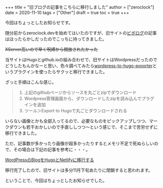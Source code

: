 +++
title = "旧ブログの記事をこちらに移行しました"
author = ["zeroclock"]
date = 2020-11-10
tags = ["Other"]
draft = true
toc = true
+++

今回はちょっとしたお知らせです。

随分前からzeroclock.devを始めてはいたのですが、旧サイトの[ビボログ](https://vivolog.net)の記事はほったらかしだったのでこっちに持ってきました。

~~XServer高いので早く呪縛から開放されたかった~~

<!--more-->

当サイトはHugoとgithub.ioの組み合わせで、旧サイトはWordpressだったのでどうしたもんかなーと思い、色々調べてみたら[wordpress-to-hugo-exporter](https://github.com/SchumacherFM/wordpress-to-hugo-exporter)というプラグインを使ったらサクッと移行できました。

ざっと手順はこんな感じ。

> 1.  上記のgithubページからソースを丸ごとzipでダウンロード
> 2.  Wordpress管理画面から、ダウンロードしたzipを読み込んでプラグインを追加
> 3.  ツール＞Export to Hugoで丸ごとダウンロードされる

いらない画像とかも全部入ってるので、必要なものをピックアップしつつ、マークダウンも若干おかしいので手直ししつつ〜という感じで、そこまで苦労せずに移行できました。

ただ、記事数が多かったり画像が超多かったりするとメモリ不足で死ぬらしいので、その場合は下記の記事を参考に・・・。

[WordPressのBlogをHugoとNetlifyに移行する](https://randd.kwappa.net/2020/05/17/migrate-wordpress-to-hugo-and-netlify/)

移行完了したので、旧サイトは多分11月下旬あたりに閉鎖すると思われます。

ということで、今回はちょっとしたお知らせでした。
